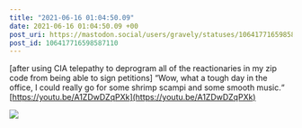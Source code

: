 ```yaml
---
title: "2021-06-16 01:04:50.09"
date: 2021-06-16 01:04:50.09 +00
post_uri: https://mastodon.social/users/gravely/statuses/106417716598587110
post_id: 106417716598587110
---
```

[after using CIA telepathy to deprogram all of the reactionaries in my zip code from being able to sign petitions] “Wow, what a tough day in the office, I could really go for some shrimp scampi and some smooth music.“ [https://youtu.be/A1ZDwDZqPXk](https://youtu.be/A1ZDwDZqPXk)


![](/images/106417716493467375.jpg)

